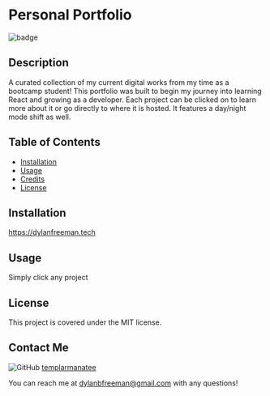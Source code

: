 # Personal Portfolio

![badge](https://shields.io/badge/license-MIT-green)  

## Description

A curated collection of my current digital works from my time as a bootcamp student! This portfolio was built to begin my journey into learning React and growing as a developer. Each project can be clicked on to learn more about it or go directly to where it is hosted. It features a day/night mode shift as well. 

## Table of Contents

- [Installation](#installation)
- [Usage](#usage)
- [Credits](#credits)
- [License](#license)

## Installation 

https://dylanfreeman.tech

## Usage

Simply click any project

## License 

This project is covered under the MIT license.

## Contact Me

![GitHub](https://img.shields.io/badge/github-%23121011.svg?style=for-the-badge&logo=github&logoColor=white) [templarmanatee](https://github.com/templarmanatee/)

You can reach me at dylanbfreeman@gmail.com with any questions! 
